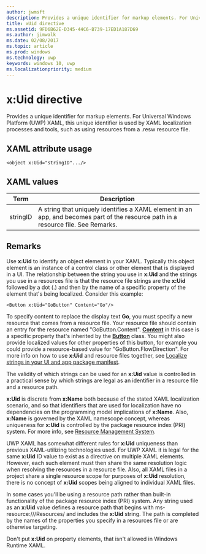 ```yaml
---
author: jwmsft
description: Provides a unique identifier for markup elements. For Universal Windows Platform (UWP) XAML, this unique identifier is used by XAML localization processes and tools, such as using resources from a .resw resource file.
title: xUid directive
ms.assetid: 9FD6B62E-D345-44C6-B739-17ED1A187D69
ms.author: jimwalk
ms.date: 02/08/2017
ms.topic: article
ms.prod: windows
ms.technology: uwp
keywords: windows 10, uwp
ms.localizationpriority: medium
---
```


# x:Uid directive


Provides a unique identifier for markup elements. For Universal Windows Platform (UWP) XAML, this unique identifier is used by XAML localization processes and tools, such as using resources from a .resw resource file.

## XAML attribute usage

``` syntax
<object x:Uid="stringID".../>
```

## XAML values

| Term | Description |
|------|-------------|
| stringID | A string that uniquely identifies a XAML element in an app, and becomes part of the resource path in a resource file. See Remarks.| 

## Remarks

Use **x:Uid** to identify an object element in your XAML. Typically this object element is an instance of a control class or other element that is displayed in a UI. The relationship between the string you use in **x:Uid** and the strings you use in a resources file is that the resource file strings are the **x:Uid** followed by a dot (.) and then by the name of a specific property of the element that's being localized. Consider this example:

``` syntax
<Button x:Uid="GoButton" Content="Go"/>
```

To specify content to replace the display text **Go**, you must specify a new resource that comes from a resource file. Your resource file should contain an entry for the resource named "GoButton.Content". [**Content**](/uwp/api/windows.ui.xaml.controls.contentcontrol.content) in this case is a specific property that's inherited by the [**Button**](/uwp/api/windows.ui.xaml.controls.button) class. You might also provide localized values for other properties of this button, for example you could provide a resource-based value for "GoButton.FlowDirection". For more info on how to use **x:Uid** and resource files together, see [Localize strings in your UI and app package manifest](../app-resources/localize-strings-ui-manifest.md).

The validity of which strings can be used for an **x:Uid** value is controlled in a practical sense by which strings are legal as an identifier in a resource file and a resource path.

**x:Uid** is discrete from **x:Name** both because of the stated XAML localization scenario, and so that identifiers that are used for localization have no dependencies on the programming model implications of **x:Name**. Also, **x:Name** is governed by the XAML namescope concept, whereas uniqueness for **x:Uid** is controlled by the package resource index (PRI) system. For more info, see [Resource Management System](../app-resources/resource-management-system.md).

UWP XAML has somewhat different rules for **x:Uid** uniqueness than previous XAML-utilizing technologies used. For UWP XAML it is legal for the same **x:Uid** ID value to exist as a directive on multiple XAML elements. However, each such element must then share the same resolution logic when resolving the resources in a resource file. Also, all XAML files in a project share a single resource scope for purposes of **x:Uid** resolution, there is no concept of **x:Uid** scopes being aligned to individual XAML files.

In some cases you'll be using a resource path rather than built-in functionality of the package resource index (PRI) system. Any string used as an **x:Uid** value defines a resource path that begins with ms-resource:///Resources/ and includes the **x:Uid** string. The path is completed by the names of the properties you specify in a resources file or are otherwise targeting.

Don't put **x:Uid** on property elements, that isn't allowed in Windows Runtime XAML.


